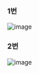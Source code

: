 ### 1번

![image](https://user-images.githubusercontent.com/53300830/201343076-e64fae46-fd53-49e7-9926-b5ab32ba1f24.png)


### 2번

![image](https://user-images.githubusercontent.com/53300830/201349187-bb80b9e7-ce48-4ccc-a672-af8e12e60850.png)

